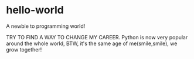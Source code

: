 # hello-world
A newbie to programming world!

TRY TO FIND A WAY TO CHANGE MY CAREER.
Python is now very popular around the whole world, BTW, it's the same age of me(smile,smile), we grow together!
